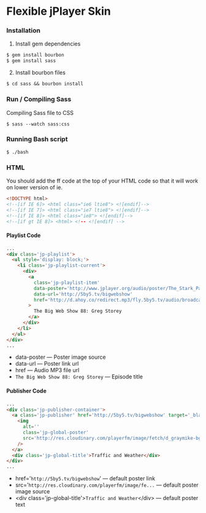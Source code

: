# Flexible jPlayer Skin

### Installation

1. Install gem dependencies

  ```bash
  $ gem install bourbon
  $ gem install sass
  ```

2. Install bourbon files

  `$ cd sass && bourbon install`

### Run / Compiling Sass
Compiling Sass file to CSS

  `$ sass --watch sass:css`


### Running Bash script

  `$ ./bash`

### HTML

You should add the ff code at the top of your HTML code so that it will work on lower version of ie.

```html
<!DOCTYPE html>
<!--[if IE 6]> <html class="ie6 ltie8"> <![endif]-->
<!--[if IE 7]> <html class="ie7 ltie8"> <![endif]-->
<!--[if IE 8]> <html class="ie8"> <![endif]-->
<!--[if gt IE 8]> <html> <!-- <![endif] -->
```

#### Playlist Code
````html
...
<div class='jp-playlist'>
  <ul style='display: block;'>
    <li class='jp-playlist-current'>
      <div>
        <a 
          class='jp-playlist-item'
          data-poster='http://www.jplayer.org/audio/poster/The_Stark_Palace_640x360.png'
          data-url='http://5by5.tv/bigwebshow'
          href='http://d.ahoy.co/redirect.mp3/fly.5by5.tv/audio/broadcasts/bigwebshow/2013/bigwebshow-088.mp3'
        >
          The Big Web Show 88: Greg Storey
        </a>
      </div>
    </li>
  </ul>
</div>
...
````
* data-poster &mdash; Poster image source
* data-url &mdash; Poster link url
* href &mdash; Audio MP3 file url
* `The Big Web Show 88: Greg Storey` &mdash; Episode title

#### Publisher Code

````html
...
<div class='jp-publisher-container'>
  <a class='jp-publisher' href='http://5by5.tv/bigwebshow' target='_blank'>
    <img
      alt=''
      class='jp-global-poster'
      src='http://res.cloudinary.com/playerfm/image/fetch/d_graymike-bg.png,c_fill,h_270,w_270/http://icebox.5by5.tv/images/broadcasts/7/cover.jpg'
    />
  </a>
  <div class='jp-global-title'>Traffic and Weather</div>
</div>
...
````

* href='`http://5by5.tv/bigwebshow`' &mdash; default poster link
* src='`http://res.cloudinary.com/playerfm/image/fe...` &mdash; default poster image source
* &lt;div class='jp-global-title'>`Traffic and Weather`&lt;/div> &mdash; default poster text

